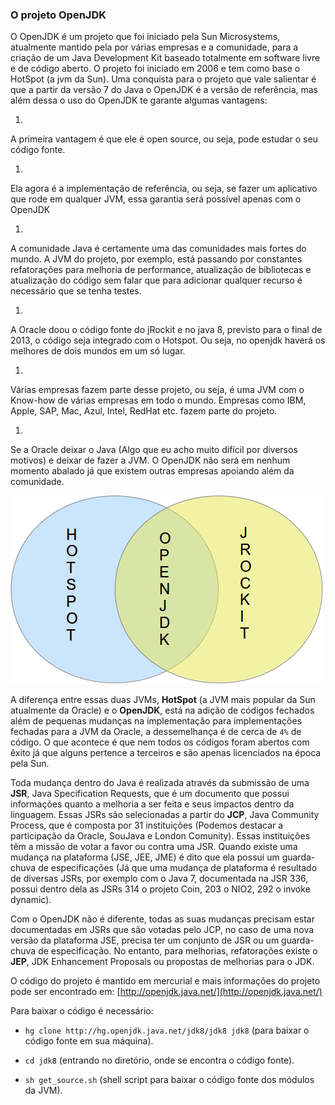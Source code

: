 ### O projeto OpenJDK


O OpenJDK é um projeto que foi iniciado pela Sun Microsystems, atualmente mantido pela por várias empresas e a comunidade, para a criação de um Java Development Kit baseado totalmente em software livre e de código aberto. O projeto foi iniciado em 2006 e tem como base o HotSpot (a jvm da Sun).	Uma conquista para o projeto que vale salientar é que a partir da versão 7 do Java o OpenJDK é a versão de referência, mas além dessa o uso do OpenJDK te garante algumas vantagens:

1. 
A primeira vantagem é que ele é open source, ou seja, pode estudar o seu código fonte.

1. 
Ela agora é a implementação de referência, ou seja, se fazer um aplicativo que rode em qualquer JVM, essa garantia será possível apenas com o OpenJDK

1. 
A comunidade Java é certamente uma das comunidades mais fortes do mundo. A JVM do projeto, por exemplo, está passando por constantes refatorações para melhoria de performance, atualização de bibliotecas e atualização do código sem falar que para adicionar qualquer recurso é necessário que se tenha testes.

1. 
A Oracle doou o código fonte do jRockit e no java 8, previsto para o final de 2013, o código seja integrado com o Hotspot. Ou seja, no openjdk haverá os melhores de dois mundos em um só lugar.

1. 
Várias empresas fazem parte desse projeto, ou seja, é uma JVM com o Know-how de várias empresas em todo o mundo. Empresas como IBM, Apple, SAP, Mac, Azul, Intel, RedHat etc. fazem parte do projeto.

1. 
Se a Oracle deixar o Java (Algo que eu acho muito difícil por diversos motivos) e deixar de fazer a JVM. O OpenJDK não será em nenhum momento abalado já que existem outras empresas apoiando além da comunidade.

![Merge OpenJDK Hotsopt](imagens/chapter_8_1.png)


A diferença entre essas duas JVMs, **HotSpot** (a JVM mais popular da Sun atualmente da Oracle) e o **OpenJDK**, está na adição de códigos fechados além de pequenas mudanças na implementação para implementações fechadas para a JVM da Oracle, a dessemelhança é de cerca de `4%` de código. O que acontece é que nem todos os códigos foram abertos com êxito já que alguns pertence a terceiros e são apenas licenciados na época pela Sun.

Toda mudança dentro do Java é realizada através da submissão de uma **JSR**, Java Specification Requests, que é um documento que possui informações quanto a melhoria a ser feita e seus impactos dentro da linguagem. Essas JSRs são selecionadas a partir do **JCP**, Java Community Process, que é composta por 31 instituições (Podemos destacar a participação da Oracle, SouJava e London Comunity). Essas instituições têm a missão de votar a favor ou contra uma JSR. Quando existe uma mudança na plataforma (JSE, JEE, JME) é dito que ela possui um guarda-chuva de especificações (Já que uma mudança de plataforma é resultado de diversas JSRs, por exemplo com o Java 7, documentada na JSR 336, possui dentro dela as JSRs 314 o projeto Coin, 203 o NIO2, 292 o invoke dynamic). 

Com o OpenJDK não é diferente, todas as suas mudanças precisam estar documentadas em JSRs que são votadas pelo JCP, no caso de uma nova versão da plataforma JSE, precisa ter um conjunto de JSR ou um guarda-chuva de especificação. No entanto, para melhorias, refatorações existe o **JEP**, JDK Enhancement Proposals ou propostas de melhorias para o JDK.


O código do projeto é mantido em mercurial e mais informações do projeto pode ser encontrado em: [http://openjdk.java.net/](http://openjdk.java.net/)

Para baixar o código é necessário:

* `hg clone http://hg.openjdk.java.net/jdk8/jdk8 jdk8` (para baixar o código fonte em sua máquina).

* `cd jdk8` (entrando no diretório, onde se encontra o código fonte).

* `sh get_source.sh` (shell script para baixar o código fonte dos módulos da JVM).
